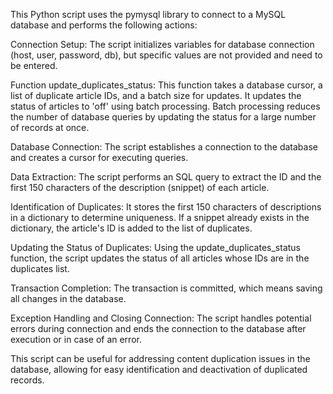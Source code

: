 This Python script uses the pymysql library to connect to a MySQL database and performs the following actions:

Connection Setup: The script initializes variables for database connection (host, user, password, db), but specific values are not provided and need to be entered.

Function update_duplicates_status: This function takes a database cursor, a list of duplicate article IDs, and a batch size for updates. It updates the status of articles to 'off' using batch processing. Batch processing reduces the number of database queries by updating the status for a large number of records at once.

Database Connection: The script establishes a connection to the database and creates a cursor for executing queries.

Data Extraction: The script performs an SQL query to extract the ID and the first 150 characters of the description (snippet) of each article.

Identification of Duplicates: It stores the first 150 characters of descriptions in a dictionary to determine uniqueness. If a snippet already exists in the dictionary, the article's ID is added to the list of duplicates.

Updating the Status of Duplicates: Using the update_duplicates_status function, the script updates the status of all articles whose IDs are in the duplicates list.

Transaction Completion: The transaction is committed, which means saving all changes in the database.

Exception Handling and Closing Connection: The script handles potential errors during connection and ends the connection to the database after execution or in case of an error.

This script can be useful for addressing content duplication issues in the database, allowing for easy identification and deactivation of duplicated records.
